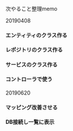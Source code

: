 次やること整理memo

20190408
#### エンティティのクラス作る
#### レポジトリのクラス作る
#### サービスのクラス作る
#### コントローラで使う

20190620
#### マッピング改善させる
#### DB接続し一覧に表示
